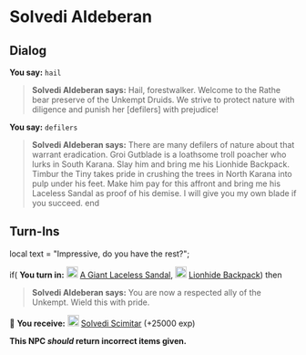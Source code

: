 # Solvedi Aldeberan


## Dialog

**You say:** `hail`



>**Solvedi Aldeberan says:** Hail, forestwalker. Welcome to the Rathe bear preserve of the Unkempt Druids. We strive to protect nature with diligence and punish her [defilers] with prejudice!

**You say:** `defilers`



>**Solvedi Aldeberan says:** There are many defilers of nature about that warrant eradication. Groi Gutblade is a loathsome troll poacher who lurks in South Karana. Slay him and bring me his Lionhide Backpack. Timbur the Tiny takes pride in crushing the trees in North Karana into pulp under his feet. Make him pay for this affront and bring me his Laceless Sandal as proof of his demise. I will give you my own blade if you succeed.
end



## Turn-Ins



local text = "Impressive, do you have the rest?";



if( **You turn in:** <img style="background:url(/static/icons/blank_slot.gif);width:20px;height:20px;" src="/static/icons/item_761.png" alt="" /> <a
                                href="/item/9352" data-url="9352" class="tooltip-link link">A Giant Laceless Sandal</a>, <img style="background:url(/static/icons/blank_slot.gif);width:20px;height:20px;" src="/static/icons/item_884.png" alt="" /> <a
                                href="/item/17350" data-url="17350" class="tooltip-link link">Lionhide Backpack</a>) then


>**Solvedi Aldeberan says:** You are now a respected ally of the Unkempt. Wield this with pride.


 &#127873; **You receive:**  <img style="background:url(/static/icons/blank_slot.gif);width:20px;height:20px;" src="/static/icons/item_604.png" alt="" /> <a
                                href="/item/5378" data-url="5378" class="tooltip-link link">Solvedi Scimitar</a> (+25000 exp)

 

**This NPC *should* return incorrect items given.**





